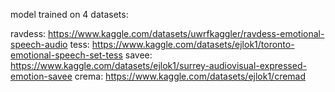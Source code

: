 model trained on 4 datasets:

ravdess: https://www.kaggle.com/datasets/uwrfkaggler/ravdess-emotional-speech-audio
tess: https://www.kaggle.com/datasets/ejlok1/toronto-emotional-speech-set-tess
savee: https://www.kaggle.com/datasets/ejlok1/surrey-audiovisual-expressed-emotion-savee
crema: https://www.kaggle.com/datasets/ejlok1/cremad
